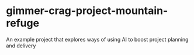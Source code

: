 # gimmer-crag-project-mountain-refuge
An example project that explores ways of using AI to boost project planning and delivery
